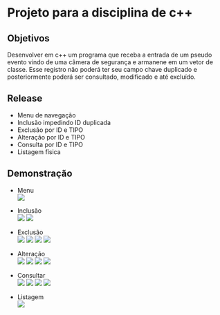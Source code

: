 # Projeto para a disciplina de c++ 

## Objetivos 
<p>Desenvolver em c++ um programa que receba a entrada de um pseudo evento vindo de uma câmera de segurança e armanene em um vetor de classe. Esse registro não poderá ter seu campo chave duplicado e posteriormente poderá ser consultado, modificado e até excluído.</p>

## Release 
<ul>
  <li>Menu de navegação</li>
  <li>Inclusão impedindo ID duplicada</li>
  <li>Exclusão por ID e TIPO</li>
  <li>Alteração por ID e TIPO</li>
  <li>Consulta por ID e TIPO</li> 
  <li>Listagem física</li>
</ul>

## Demonstração
<ul>
  <li>Menu</li>
  <img src="https://github.com/christianalexandre/CPP_Registro-de-eventos-OO/blob/master/screenshots/menu-principal.png?raw=true">
</ul>

<ul>
  <li>Inclusão</li>
  <img src="https://github.com/christianalexandre/CPP_Registro-de-eventos-OO/blob/master/screenshots/incluir-1.png?raw=true">
  <img src="https://github.com/christianalexandre/CPP_Registro-de-eventos-OO/blob/master/screenshots/incluir-2.png?raw=true">
</ul>

<ul>
  <li>Exclusão</li>
  <img src="https://github.com/christianalexandre/CPP_Registro-de-eventos-OO/blob/master/screenshots/excluir-1.png?raw=true">
  <img src="https://github.com/christianalexandre/CPP_Registro-de-eventos-OO/blob/master/screenshots/excluir-2-.png?raw=true">
  <img src="https://github.com/christianalexandre/CPP_Registro-de-eventos-OO/blob/master/screenshots/excluir-3.png?raw=true">
  <img src="https://github.com/christianalexandre/CPP_Registro-de-eventos-OO/blob/master/screenshots/excluir-4.png?raw=true">
</ul>

<ul>
  <li>Alteração</li>
  <img src="https://github.com/christianalexandre/CPP_Registro-de-eventos-OO/blob/master/screenshots/alterar-1.png?raw=true">
  <img src="https://github.com/christianalexandre/CPP_Registro-de-eventos-OO/blob/master/screenshots/alterar-2.png?raw=true">
  <img src="https://github.com/christianalexandre/CPP_Registro-de-eventos-OO/blob/master/screenshots/alterar-3.png?raw=true">
  <img src="https://github.com/christianalexandre/CPP_Registro-de-eventos-OO/blob/master/screenshots/alterar-4.png?raw=true">
</ul>

<ul>
  <li>Consultar</li>
  <img src="https://github.com/christianalexandre/CPP_Registro-de-eventos-OO/blob/master/screenshots/consultar-1.png?raw=true">
  <img src="https://github.com/christianalexandre/CPP_Registro-de-eventos-OO/blob/master/screenshots/consultar-2.png?raw=true">
  <img src="https://github.com/christianalexandre/CPP_Registro-de-eventos-OO/blob/master/screenshots/consultar-3.png?raw=true">
  <img src="https://github.com/christianalexandre/CPP_Registro-de-eventos-OO/blob/master/screenshots/consultar-4.png?raw=true">
</ul>

<ul>
  <li>Listagem</li>
  <img src="https://github.com/christianalexandre/CPP_Registro-de-eventos-OO/blob/master/screenshots/listar-1.png?raw=true">
</ul>
